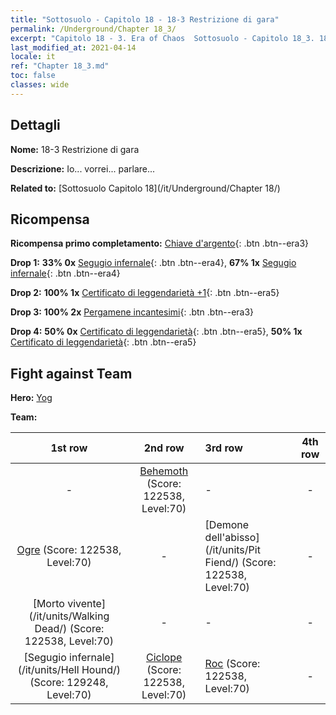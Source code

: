 ```yaml
---
title: "Sottosuolo - Capitolo 18 - 18-3 Restrizione di gara"
permalink: /Underground/Chapter 18_3/
excerpt: "Capitolo 18 - 3. Era of Chaos  Sottosuolo - Capitolo 18_3. 18-3 Restrizione di gara"
last_modified_at: 2021-04-14
locale: it
ref: "Chapter 18_3.md"
toc: false
classes: wide
---
```


## Dettagli

 **Nome:** 18-3 Restrizione di gara

 **Descrizione:** Io... vorrei... parlare...

 **Related to:** [Sottosuolo Capitolo 18](/it/Underground/Chapter 18/)

## Ricompensa

 **Ricompensa primo completamento:** [Chiave d'argento](/it/Items/con_693/){: .btn .btn--era3}

 **Drop 1:** **33% 0x** [Segugio infernale](/it/Items/unt_228/){: .btn .btn--era4}, **67% 1x** [Segugio infernale](/it/Items/unt_228/){: .btn .btn--era4}

 **Drop 2:** **100% 1x** [Certificato di leggendarietà +1](/it/Items/mat_74/){: .btn .btn--era5}

 **Drop 3:** **100% 2x** [Pergamene incantesimi](/it/Items/con_694/){: .btn .btn--era3}

 **Drop 4:** **50% 0x** [Certificato di leggendarietà](/it/Items/mat_67/){: .btn .btn--era5}, **50% 1x** [Certificato di leggendarietà](/it/Items/mat_67/){: .btn .btn--era5}


## Fight against Team
 **Hero:** [Yog](/it/heroes/Yog/)

 **Team:**


  | 1st row | 2nd row | 3rd row | 4th row |
  |:----:|:----:|:----|:----:|
  | - | [Behemoth](/it/units/Behemoth/) (Score: 122538, Level:70)  | - | - |
  | [Ogre](/it/units/Ogre/) (Score: 122538, Level:70)  | - | [Demone dell'abisso](/it/units/Pit Fiend/) (Score: 122538, Level:70)  | - |
  | [Morto vivente](/it/units/Walking Dead/) (Score: 122538, Level:70)  | - | - | - |
  | [Segugio infernale](/it/units/Hell Hound/) (Score: 129248, Level:70)  | [Ciclope](/it/units/Cyclops/) (Score: 122538, Level:70)  | [Roc](/it/units/Roc/) (Score: 122538, Level:70)  | - |


